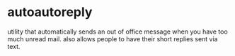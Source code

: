 # autoautoreply
utility that automatically sends an out of office message when you have too much unread mail. also allows people to have their short replies sent via text.
